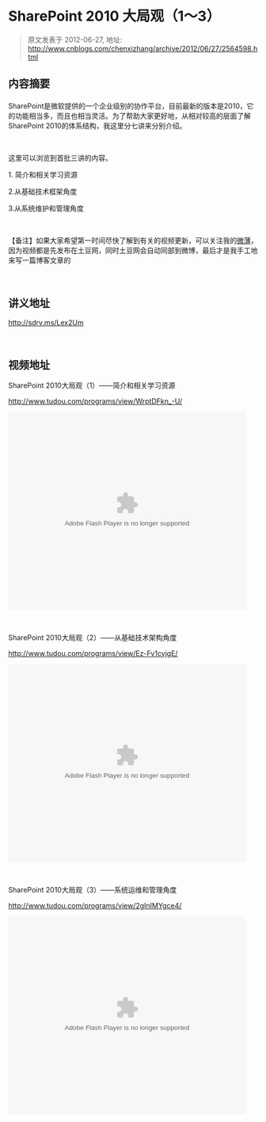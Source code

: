 # SharePoint 2010 大局观（1～3） 
> 原文发表于 2012-06-27, 地址: http://www.cnblogs.com/chenxizhang/archive/2012/06/27/2564598.html 


<p> <h2> <p>内容摘要</p></h2></p> <p>SharePoint是微软提供的一个企业级别的协作平台，目前最新的版本是2010，它的功能相当多，而且也相当灵活。为了帮助大家更好地，从相对较高的层面了解SharePoint 2010的体系结构，我这里分七讲来分别介绍。</p> <p>&nbsp;</p> <p>这里可以浏览到首批三讲的内容。</p> <p>1. 简介和相关学习资源</p> <p>2.从基础技术框架角度</p> <p>3.从系统维护和管理角度</p> <p>&nbsp;</p> <p>【备注】如果大家希望第一时间尽快了解到有关的视频更新，可以关注我的<a href="http://weibo.com/chenxizhang">微薄</a>，因为视频都是先发布在土豆网，同时土豆网会自动同部到微博，最后才是我手工地来写一篇博客文章的</p> <p>&nbsp;</p> <h2>讲义地址</h2> <p><a title="http://sdrv.ms/Lex2Um" href="http://sdrv.ms/Lex2Um">http://sdrv.ms/Lex2Um</a></p> <p>&nbsp;</p> <h2>视频地址</h2> <p>SharePoint 2010大局观（1）——简介和相关学习资源</p> <p><a href="http://www.tudou.com/programs/view/WrptDFkn_-U/">http://www.tudou.com/programs/view/WrptDFkn_-U/</a></p> <p><embed src="http://www.tudou.com/v/WrptDFkn_-U/&amp;rpid=101037296&amp;resourceId=101037296_05_05_99&amp;bid=05/v.swf" type="application/x-shockwave-flash" allowscriptaccess="always" allowfullscreen="true" wmode="opaque" width="480" height="400"></embed></p> <p>&nbsp;</p> <p>SharePoint 2010大局观（2）——从基础技术架构角度</p> <p><a href="http://www.tudou.com/programs/view/Ez-Fv1cvjgE/">http://www.tudou.com/programs/view/Ez-Fv1cvjgE/</a></p> <p><embed src="http://www.tudou.com/v/Ez-Fv1cvjgE/&amp;rpid=101037296&amp;resourceId=101037296_05_05_99&amp;bid=05/v.swf" type="application/x-shockwave-flash" allowscriptaccess="always" allowfullscreen="true" wmode="opaque" width="480" height="400"></embed></p> <p>&nbsp;</p> <p>SharePoint 2010大局观（3）——系统运维和管理角度</p> <p><a href="http://www.tudou.com/programs/view/2gInIMYgce4/">http://www.tudou.com/programs/view/2gInIMYgce4/</a></p> <p><embed src="http://www.tudou.com/v/2gInIMYgce4/&amp;rpid=101037296&amp;resourceId=101037296_05_05_99&amp;bid=05/v.swf" type="application/x-shockwave-flash" allowscriptaccess="always" allowfullscreen="true" wmode="opaque" width="480" height="400"></embed></p>
